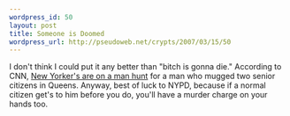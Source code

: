```yaml
--- 
wordpress_id: 50
layout: post
title: Someone is Doomed
wordpress_url: http://pseudoweb.net/crypts/2007/03/15/50
---
```

I don't think I could put it any better than "bitch is gonna die." According to CNN, <a href="http://www.cnn.com/2007/US/03/14/mugging.outrage.ap/index.html">New Yorker's are on a man hunt</a> for a man who mugged two senior citizens in Queens. Anyway, best of luck to NYPD, because if a normal citizen get's to him before you do, you'll have a murder charge on your hands too.
